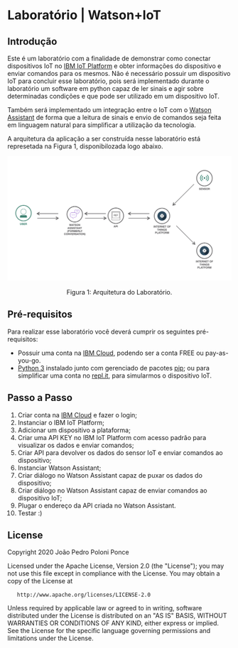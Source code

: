 # Laboratório | Watson+IoT

## Introdução

Este é um laboratório com a finalidade de demonstrar como conectar dispositivos IoT no [IBM IoT Platform](https://cloud.ibm.com/catalog/services/internet-of-things-platform) e obter informações do dispositivo e enviar comandos para os mesmos. Não é necessário possuir um dispositivo IoT para concluir esse laboratório, pois será implementado durante o laboratório um software em python capaz de ler sinais e agir sobre determinadas condições e que pode ser utilizado em um dispositivo IoT.

Também será implementado um integração entre o IoT com o [Watson Assistant](https://cloud.ibm.com/catalog/services/internet-of-things-platform) de forma que a leitura de sinais e envio de comandos seja feita em linguagem natural para simplificar a utilização da tecnologia.

A arquitetura da aplicação a ser construída nesse laboratório está represetada na Figura 1, disponibilozada logo abaixo.

<div align="center">
    <img src="./img/fig01.png">
    <p>Figura 1: Arquitetura do Laboratório.</p>
</div>

## Pré-requisitos

Para realizar esse laboratório você deverá cumprir os seguintes pré-requisitos:

- Possuir uma conta na [IBM Cloud](#), podendo ser a conta FREE ou pay-as-you-go.
- [Python 3](https://www.python.org/downloads/) instalado junto com gerenciado de pacotes [pip](https://pip.pypa.io/en/stable/installing/); ou para simplificar uma conta no [repl.it](https://repl.it), para simularmos o dispositivo IoT.

## Passo a Passo

1. Criar conta na [IBM Cloud](#) e fazer o login;
2. Instanciar o IBM IoT Platform;
3. Adicionar um dispositivo a plataforma;
4. Criar uma API KEY no IBM IoT Platform com acesso padrão para visualizar os dados e enviar comandos;
5. Criar API para devolver os dados do sensor IoT e enviar comandos ao dispositivo;
6. Instanciar Watson Assistant;
7. Criar diálogo no Watson Assistant capaz de puxar os dados do dispositivo;
8. Criar diálogo no Watson Assistant capaz de enviar comandos ao dispositivo IoT;
9. Plugar o endereço da API criada no Watson Assistant.
10. Testar :)


## License

Copyright 2020 João Pedro Poloni Ponce

Licensed under the Apache License, Version 2.0 (the "License");
you may not use this file except in compliance with the License.
You may obtain a copy of the License at

       http://www.apache.org/licenses/LICENSE-2.0

Unless required by applicable law or agreed to in writing, software
distributed under the License is distributed on an "AS IS" BASIS,
WITHOUT WARRANTIES OR CONDITIONS OF ANY KIND, either express or implied.
See the License for the specific language governing permissions and
limitations under the License.
